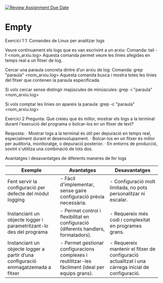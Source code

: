 [![Review Assignment Due Date](https://classroom.github.com/assets/deadline-readme-button-22041afd0340ce965d47ae6ef1cefeee28c7c493a6346c4f15d667ab976d596c.svg)](https://classroom.github.com/a/ULiw8LbN)
# Empty

Exercici 1
1: Comandes de Linux per analitzar logs

Veure contínuament els logs que es van escrivint a un arxiu:
    Comanda: tail -f <nom_arxiu.log>
Aquesta comanda permet veure les línies afegides en temps real a un fitxer de log.

Cercar una paraula concreta dintre d’un arxiu de log:
    Comanda: grep "paraula" <nom_arxiu.log>
Aquesta comanda busca i mostra totes les línies del fitxer que contenen la paraula especificada.

Si vols cercar sense distingir majúscules de minúscules:
    grep -i "paraula" <nom_arxiu.log>

Si vols comptar les línies on apareix la paraula:
    grep -c "paraula" <nom_arxiu.log>

Exercici 2
Pregunta:
Què creieu que és millor, mostrar els logs a la terminal durant l'execució del programa o bolcar-los en un fitxer de text?

Resposta:
· Mostrar logs a la terminal és útil per depuració en temps real, especialment durant el desenvolupament.
· Bolcar-los en un fitxer és millor per auditoria, monitoratge, o depuració posterior.
· En entorns de producció, sovint s'utilitza una combinació de tots dos.

 Avantatges i desavantatges de diferents maneres de fer logs

| Exemple                                                                         | Avantatges                                                                                             | Desavantatges                                                                                         |
|---------------------------------------------------------------------------------|--------------------------------------------------------------------------------------------------------|-------------------------------------------------------------------------------------------------------|
| Fent servir la configuració per defecte del mòdul logging                       | - Fàcil d'implementar, sense gaire configuració prèvia necessària.                                     | - Configuració molt limitada, no pots personalitzar ni escalar.                                       |
| Instanciant un objecte logger i parametritzant-lo des del programa              | - Permet control i flexibilitat en configuració (diferents handlers, formatadors).                     | - Requereix més codi i complexitat en programes grans.                                                |
| Instanciant un objecte logger a partir d’una configuració emmagatzemada a fitxer| - Permet gestionar configuracions complexes i reutilitzar-les fàcilment (ideal per equips grans).      | - Requereix mantenir el fitxer de configuració actualitzat i una càrrega inicial de configuració.     |

